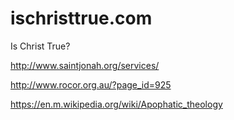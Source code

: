 # ischristtrue.com
Is Christ True?



http://www.saintjonah.org/services/

http://www.rocor.org.au/?page_id=925

https://en.m.wikipedia.org/wiki/Apophatic_theology























